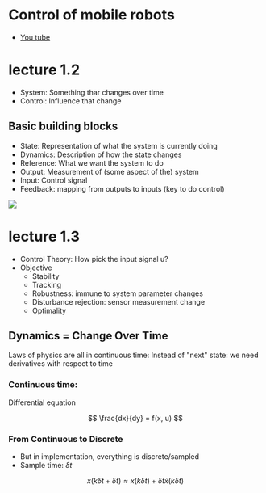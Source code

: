 # Control of mobile robots

- [You tube](https://youtu.be/RISrVjMDHc4?list=PL2jykFOD1AWYvdLW6Alr55IydU_qFVe31)


# lecture 1.2
- System: Something thar changes over time
- Control: Influence that change

## Basic building blocks
- State: Representation of what the system is currently doing
- Dynamics: Description of how the state changes
- Reference: What we want the system to do
- Output: Measurement of (some aspect of the) system
- Input: Control signal
- Feedback: mapping from outputs to inputs (key to do control)

![](/images/control_mobile_robots_1.png)

# lecture 1.3
- Control Theory: How pick the input signal u?
- Objective
  - Stability
  - Tracking
  - Robustness: immune to system parameter changes
  - Disturbance rejection: sensor measurement change
  - Optimality

## Dynamics = Change Over Time
Laws of physics are all in continuous time: Instead of "next" state: we need derivatives with respect to time

### Continuous time: 
Differential equation

$$
\frac{dx}{dy} = f(x, u)   
$$

### From Continuous to Discrete
- But in implementation, everything is discrete/sampled
- Sample time: $\delta t$

$$
 x(k\delta t + \delta t)  \approx  x(k\delta t)+\delta t \dot{x}(k\delta t)
$$






